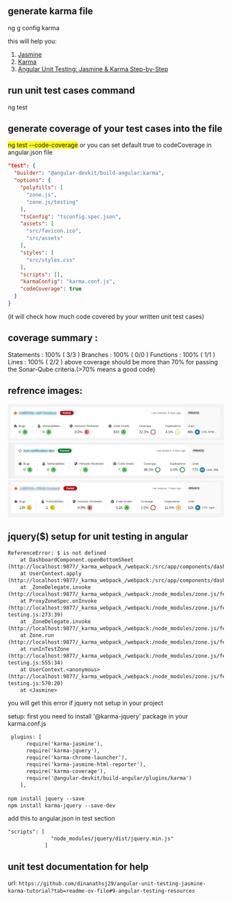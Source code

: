 ## generate karma file 

ng g config karma

this will help you:
1. [Jasmine](https://jasmine.github.io/)
2. [Karma](https://karma-runner.github.io/latest/index.html)
3. [Angular Unit Testing: Jasmine & Karma Step-by-Step](https://medium.com/swlh/angular-unit-testing-jasmine-karma-step-by-step-e3376d110ab4)

## run unit test cases command

ng test 

## generate coverage of your test cases into the file

<span style="background-color: yellow;">ng test --code-coverage</span>
or
you can set default true to codeCoverage in angular.json file
```json
"test": {
  "builder": "@angular-devkit/build-angular:karma",
  "options": {
    "polyfills": [
      "zone.js",
      "zone.js/testing"
    ],
    "tsConfig": "tsconfig.spec.json",
    "assets": [
      "src/favicon.ico",
      "src/assets"
    ],
    "styles": [
      "src/styles.css"
    ],
    "scripts": [],
    "karmaConfig": "karma.conf.js",
    "codeCoverage": true
  }
}
```
(it will check how much code covered by your written unit test cases)

## coverage summary :
Statements   : 100% ( 3/3 )
Branches     : 100% ( 0/0 )
Functions    : 100% ( 1/1 )
Lines        : 100% ( 2/2 )
above coverage should be more than 70% for passing the Sonar-Qube criteria.(>70% means a good code)

## refrence images:
![Alt text](src/assets/coverage%20less%20than%2070.png)
![Alt text](src/assets/coverage%20passed.png)
![Alt text](src/assets/zero%20covergae.png)

## jquery($) setup for unit testing in angular

```DashboardComponent > should set xyz and abc to true and add class to bottom sheet wrapper when sheet is "route"
ReferenceError: $ is not defined
    at DashboardComponent.openBottomSheet (http://localhost:9877/_karma_webpack_/webpack:/src/app/components/dashboard/dashboard.component.ts:23:7)
    at UserContext.apply (http://localhost:9877/_karma_webpack_/webpack:/src/app/components/dashboard/dashboard.component.spec.ts:27:15)
    at _ZoneDelegate.invoke (http://localhost:9877/_karma_webpack_/webpack:/node_modules/zone.js/fesm2015/zone.js:368:26)
    at ProxyZoneSpec.onInvoke (http://localhost:9877/_karma_webpack_/webpack:/node_modules/zone.js/fesm2015/zone-testing.js:273:39)
    at _ZoneDelegate.invoke (http://localhost:9877/_karma_webpack_/webpack:/node_modules/zone.js/fesm2015/zone.js:367:52)
    at Zone.run (http://localhost:9877/_karma_webpack_/webpack:/node_modules/zone.js/fesm2015/zone.js:130:43)
    at runInTestZone (http://localhost:9877/_karma_webpack_/webpack:/node_modules/zone.js/fesm2015/zone-testing.js:555:34)
    at UserContext.<anonymous> (http://localhost:9877/_karma_webpack_/webpack:/node_modules/zone.js/fesm2015/zone-testing.js:570:20)
    at <Jasmine>
```
you will get this error if jquery not setup in your project

setup:
first you need to install '@karma-jquery' package in your karma.conf.js

```
 plugins: [
      require('karma-jasmine'),
      require('karma-jquery'),
      require('karma-chrome-launcher'),
      require('karma-jasmine-html-reporter'),
      require('karma-coverage'),
      require('@angular-devkit/build-angular/plugins/karma')
    ],

npm install jquery --save
npm install karma-jquery --save-dev
```
add this to angular.json in test section
```
"scripts": [
              "node_modules/jquery/dist/jquery.min.js"
            ]
```

## unit test documentation for help
url: ```https://github.com/dinanathsj29/angular-unit-testing-jasmine-karma-tutorial?tab=readme-ov-file#9-angular-testing-resources```
